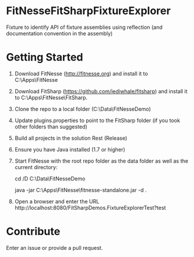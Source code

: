 # FitNesseFitSharpFixtureExplorer
Fixture to identify API of fixture assemblies using reflection (and documentation convention in the assembly)

# Getting Started
1. Download FitNesse (http://fitnesse.org) and install it to C:\Apps\FitNesse
2. Download FitSharp (https://github.com/jediwhale/fitsharp) and install it to C:\Apps\FitNesse\FitSharp.
3. Clone the repo to a local folder (C:\Data\FitNesseDemo)
4. Update plugins.properties to point to the FitSharp folder (if you took other folders than suggested)
5. Build all projects in the solution Rest (Release)
6. Ensure you have Java installed (1.7 or higher)
7. Start FitNesse with the root repo folder as the data folder as well as the current directory:

	cd /D C:\Data\FitNesseDemo

	java -jar C:\Apps\FitNesse\fitnesse-standalone.jar -d .
    
8. Open a browser and enter the URL http://localhost:8080/FitSharpDemos.FixtureExplorerTest?test

# Contribute
Enter an issue or provide a pull request.